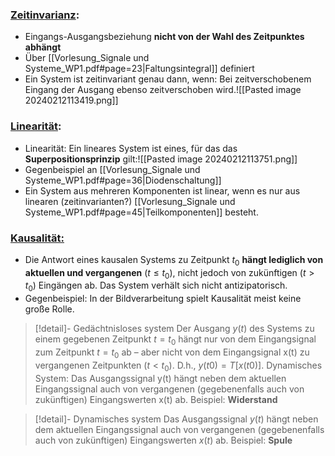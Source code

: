### [Zeitinvarianz](WP1_Lerneinheit1_Kurzzusammenfassung.pdf#page=4): 
- Eingangs-Ausgangsbeziehung **nicht von der Wahl des Zeitpunktes abhängt**
- Über [[Vorlesung_Signale und Systeme_WP1.pdf#page=23|Faltungsintegral]] definiert
- Ein System ist zeitinvariant genau dann, wenn: Bei zeitverschobenem Eingang der Ausgang ebenso zeitverschoben wird.![[Pasted image 20240212113419.png]]
### [Linearität](WP1_Lerneinheit1_Kurzzusammenfassung.pdf#page=5):
- Linearität: Ein lineares System ist eines, für das das **Superpositionsprinzip** gilt:![[Pasted image 20240212113751.png]]
- Gegenbeispiel an [[Vorlesung_Signale und Systeme_WP1.pdf#page=36|Diodenschaltung]]
- Ein System aus mehreren Komponenten ist linear, wenn es nur aus linearen (zeitinvarianten?) [[Vorlesung_Signale und Systeme_WP1.pdf#page=45|Teilkomponenten]] besteht.
### [Kausalität:](WP1_Lerneinheit1_Kurzzusammenfassung.pdf#page=6)
- Die Antwort eines kausalen Systems zu Zeitpunkt $t_0$ **hängt lediglich von aktuellen und vergangenen** $(t ≤ t_0)$, nicht jedoch von zukünftigen $(t > t_0)$ Eingängen ab. Das System verhält sich nicht antizipatorisch.
- Gegenbeispiel: In der Bildverarbeitung spielt Kausalität meist keine große Rolle.

>[!detail]- Gedächtnisloses system
>Der Ausgang $y(t)$ des Systems zu einem gegebenen Zeitpunkt $t = t_0$ hängt nur von dem Eingangsignal zum Zeitpunkt $t = t_0$ ab – aber nicht von dem Eingangsignal x(t) zu vergangenen Zeitpunkten $(t < t_0)$. D.h., $y(t0) = T [x(t0)]$. Dynamisches System: Das Ausgangssignal y(t) hängt neben dem aktuellen Eingangssignal auch von vergangenen (gegebenenfalls auch von zukünftigen) Eingangswerten x(t) ab.
>Beispiel: **Widerstand**

>[!detail]- Dynamisches system
>Das Ausgangssignal $y(t)$ hängt neben dem aktuellen Eingangssignal auch von vergangenen (gegebenenfalls auch von zukünftigen) Eingangswerten $x(t)$ ab.
>Beispiel: **Spule**



